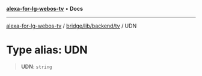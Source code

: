 [**alexa-for-lg-webos-tv**](../../../../../README.md) • **Docs**

***

[alexa-for-lg-webos-tv](../../../../../modules.md) / [bridge/lib/backend/tv](../README.md) / UDN

# Type alias: UDN

> **UDN**: `string`
